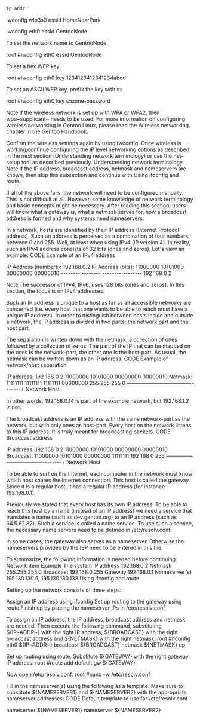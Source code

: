 ``` {.bash .rundoc-block rundoc-language="sh" rundoc-dir="/ssh:192.168.0.18" rundoc-results="output"}

ip addr


```

iwconfig wlp3s0 essid HomeNearPark

iwconfig eth0 essid GentooNode

To set the network name to GentooNode:

root \#iwconfig eth0 essid GentooNode

To set a hex WEP key:

root \#iwconfig eth0 key 1234123412341234abcd

To set an ASCII WEP key, prefix the key with s::

root \#iwconfig eth0 key s:some-password

Note If the wireless network is set up with WPA or WPA2, then
wpa~supplicant~ needs to be used. For more information on configuring
wireless networking in Gentoo Linux, please read the Wireless networking
chapter in the Gentoo Handbook.

Confirm the wireless settings again by using iwconfig. Once wireless is
working,continue configuring the IP level networking options as
described in the next section (Understanding network terminology) or use
the net-setup tool as described previously. Understanding network
terminology Note If the IP address, broadcast address, netmask and
nameservers are known, then skip this subsection and continue with Using
ifconfig and route.

If all of the above fails, the network will need to be configured
manually. This is not difficult at all. However, some knowledge of
network terminology and basic concepts might be necessary. After reading
this section, users will know what a gateway is, what a netmask serves
for, how a broadcast address is formed and why systems need nameservers.

In a network, hosts are identified by their IP address (Internet
Protocol address). Such an address is perceived as a combination of four
numbers between 0 and 255. Well, at least when using IPv4 (IP version
4). In reality, such an IPv4 address consists of 32 bits (ones and
zeros). Let's view an example: CODE Example of an IPv4 address

IP Address (numbers): 192.168.0.2 IP Address (bits): 11000000 10101000
00000000 00000010 -------- -------- -------- -------- 192 168 0 2

Note The successor of IPv4, IPv6, uses 128 bits (ones and zeros). In
this section, the focus is on IPv4 addresses.

Such an IP address is unique to a host as far as all accessible networks
are concerned (i.e. every host that one wants to be able to reach must
have a unique IP address). In order to distinguish between hosts inside
and outside a network, the IP address is divided in two parts: the
network part and the host part.

The separation is written down with the netmask, a collection of ones
followed by a collection of zeros. The part of the IP that can be mapped
on the ones is the network-part, the other one is the host-part. As
usual, the netmask can be written down as an IP address. CODE Example of
network/host separation

IP address: 192 168 0 2 11000000 10101000 00000000 00000010 Netmask:
11111111 11111111 11111111 00000000 255 255 255 0
~~--------------------------~~--------+ Network Host

In other words, 192.168.0.14 is part of the example network, but
192.168.1.2 is not.

The broadcast address is an IP address with the same network-part as the
network, but with only ones as host-part. Every host on the network
listens to this IP address. It is truly meant for broadcasting packets.
CODE Broadcast address

IP address: 192 168 0 2 11000000 10101000 00000000 00000010 Broadcast:
11000000 10101000 00000000 11111111 192 168 0 255
~~--------------------------~~--------+ Network Host

To be able to surf on the Internet, each computer in the network must
know which host shares the Internet connection. This host is called the
gateway. Since it is a regular host, it has a regular IP address (for
instance 192.168.0.1).

Previously we stated that every host has its own IP address. To be able
to reach this host by a name (instead of an IP address) we need a
service that translates a name (such as dev.gentoo.org) to an IP address
(such as 64.5.62.82). Such a service is called a name service. To use
such a service, the necessary name servers need to be defined in
/etc/resolv.conf.

In some cases, the gateway also serves as a nameserver. Otherwise the
nameservers provided by the ISP need to be entered in this file.

To summarize, the following information is needed before continuing:
Network item Example The system IP address 192.168.0.2 Netmask
255.255.255.0 Broadcast 192.168.0.255 Gateway 192.168.0.1 Nameserver(s)
195.130.130.5, 195.130.130.133 Using ifconfig and route

Setting up the network consists of three steps:

Assign an IP address using ifconfig Set up routing to the gateway using
route Finish up by placing the nameserver IPs in /etc/resolv.conf

To assign an IP address, the IP address, broadcast address and netmask
are needed. Then execute the following command, substituting
\${IP~ADDR~} with the right IP address, \${BROADCAST} with the right
broadcast address and \${NETMASK} with the right netmask: root
\#ifconfig eth0 \${IP~ADDR~} broadcast \${BROADCAST} netmask \${NETMASK}
up

Set up routing using route. Substitute \${GATEWAY} with the right
gateway IP address: root \#route add default gw \${GATEWAY}

Now open /etc/resolv.conf: root \#nano -w /etc/resolv.conf

Fill in the nameserver(s) using the following as a template. Make sure
to substitute \${NAMESERVER1} and \${NAMESERVER2} with the appropriate
nameserver addresses: CODE Default template to use for /etc/resolv.conf

nameserver \${NAMESERVER1} nameserver \${NAMESERVER2}

